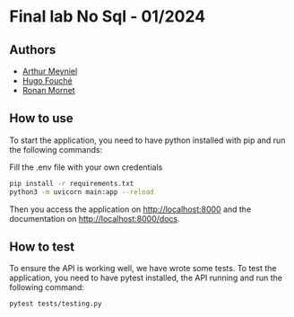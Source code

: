 # Final lab No Sql - 01/2024

## Authors

- [Arthur Meyniel](https://github.com/ArthurMynl)
- [Hugo Fouché](https://github.com/Fouche-Hugo)
- [Ronan Mornet](https://github.com/Warfird)

## How to use

To start the application, you need to have python installed with pip and run the following commands:

Fill the .env file with your own credentials

```bash
pip install -r requirements.txt
python3 -m uvicorn main:app --reload
```

Then you access the application on [http://localhost:8000](http://localhost:8000) and the documentation on [http://localhost:8000/docs](http://localhost:8000/docs).

## How to test

To ensure the API is working well, we have wrote some tests.
To test the application, you need to have pytest installed, the API running and run the following command:

```bash
pytest tests/testing.py
```
